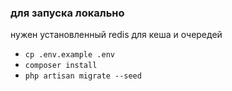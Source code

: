### для запуска локально
нужен установленный redis для кеша и очередей

* `cp .env.example .env`
* `composer install`
* `php artisan migrate --seed`
